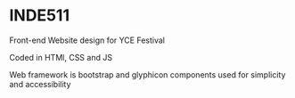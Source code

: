 # INDE511

Front-end Website design for YCE Festival

Coded in HTMl, CSS and JS

Web framework is bootstrap and glyphicon components used for simplicity and accessibility 
